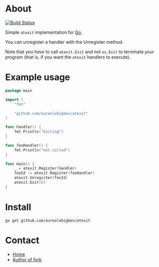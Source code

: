 # About

[![Build Status](https://travis-ci.org/aureolebigben/atexit.svg?branch=master)](https://travis-ci.org/aureolebigben/atexit)

Simple `atexit` implementation for [Go](https://golang.org).

You can unregister a handler with the Unregister method.

Note that you *have* to call `atexit.Exit` and not `os.Exit` to terminate your
program (that is, if you want the `atexit` handlers to execute).

# Example usage

```go
package main

import (
    "fmt"

    "github.com/aureolebigben/atexit"
)

func handler() {
    fmt.Println("Exiting")
}

func fooHandler() {
    fmt.Println("not called")
}

func main() {
    _ = atexit.Register(handler)
    fooId := atexit.Register(fooHandler)
    atexit.Unregister(fooId)
    atexit.Exit(0)
}
```

# Install

    go get github.com/aureolebigben/atexit

Contact
=======

* [Home](https://github.com/aureolebigben/atexit)
* [Author of fork](mailto:aureolebigben@gmail.com)
